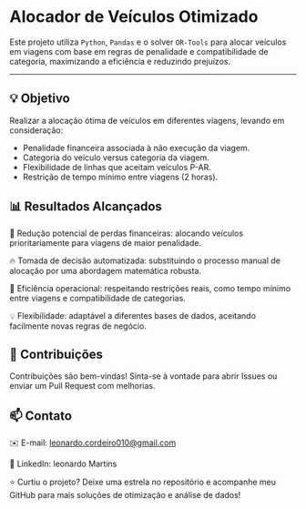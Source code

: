 # Alocador de Veículos Otimizado

Este projeto utiliza `Python`, `Pandas` e o solver `OR-Tools` para alocar veículos em viagens com base em regras de penalidade e compatibilidade de categoria, maximizando a eficiência e reduzindo prejuízos.

---

## 💡 Objetivo

Realizar a alocação ótima de veículos em diferentes viagens, levando em consideração:

- Penalidade financeira associada à não execução da viagem.
- Categoria do veículo versus categoria da viagem.
- Flexibilidade de linhas que aceitam veículos P-AR.
- Restrição de tempo mínimo entre viagens (2 horas).

## 📊 Resultados Alcançados
💸 Redução potencial de perdas financeiras: alocando veículos prioritariamente para viagens de maior penalidade.

🔥 Tomada de decisão automatizada: substituindo o processo manual de alocação por uma abordagem matemática robusta.

📅 Eficiência operacional: respeitando restrições reais, como tempo mínimo entre viagens e compatibilidade de categorias.

💡 Flexibilidade: adaptável a diferentes bases de dados, aceitando facilmente novas regras de negócio.

## 🤝 Contribuições

Contribuições são bem-vindas!
Sinta-se à vontade para abrir Issues ou enviar um Pull Request com melhorias.

## 📫 Contato

✉️ E-mail: leonardo.cordeiro010@gmail.com

🔗 LinkedIn: leonardo Martins

⭐ Curtiu o projeto? Deixe uma estrela no repositório e acompanhe meu GitHub para mais soluções de otimização e análise de dados!
